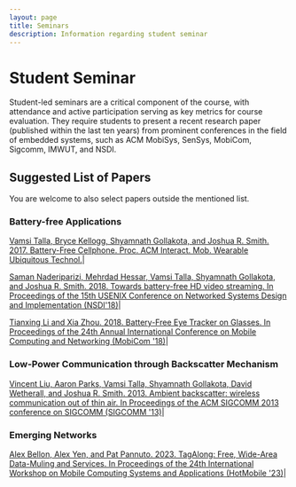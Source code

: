 ```yaml
---
layout: page
title: Seminars
description: Information regarding student seminar 
---
```


# Student Seminar

Student-led seminars are a critical component of the course, with attendance and active participation serving as key metrics for course  evaluation. They require students to present a recent research paper (published within the last ten years) from prominent conferences in the field of embedded systems, such as ACM MobiSys, SenSys, MobiCom, Sigcomm, IMWUT, and NSDI.


## Suggested List of Papers

You are welcome to also select papers outside the mentioned list.


### Battery-free Applications

[Vamsi Talla, Bryce Kellogg, Shyamnath Gollakota, and Joshua R. Smith. 2017. Battery-Free Cellphone. Proc. ACM Interact. Mob. Wearable Ubiquitous Technol.](https://dl.acm.org/doi/10.1145/3090090)|


[Saman Naderiparizi, Mehrdad Hessar, Vamsi Talla, Shyamnath Gollakota, and Joshua R. Smith. 2018. Towards battery-free HD video streaming. In Proceedings of the 15th USENIX Conference on Networked Systems Design and Implementation (NSDI'18)](https://www.usenix.org/system/files/conference/nsdi18/nsdi18-naderiparizi.pdf)|

[Tianxing Li and Xia Zhou. 2018. Battery-Free Eye Tracker on Glasses. In Proceedings of the 24th Annual International Conference on Mobile Computing and Networking (MobiCom '18)](https://dl.acm.org/doi/10.1145/3241539.3241578)|


### Low-Power Communication through Backscatter Mechanism

[Vincent Liu, Aaron Parks, Vamsi Talla, Shyamnath Gollakota, David Wetherall, and Joshua R. Smith. 2013. Ambient backscatter: wireless communication out of thin air. In Proceedings of the ACM SIGCOMM 2013 conference on SIGCOMM (SIGCOMM '13)](https://dl.acm.org/doi/10.1145/2486001.2486015)|


### Emerging Networks

[Alex Bellon, Alex Yen, and Pat Pannuto. 2023. TagAlong: Free, Wide-Area Data-Muling and Services. In Proceedings of the 24th International Workshop on Mobile Computing Systems and Applications (HotMobile '23)](https://patpannuto.com/pubs/bellon2023tagalong.pdf)|

### 
